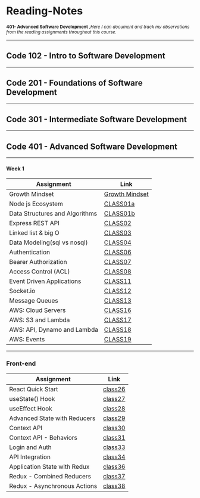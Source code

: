 # Reading-Notes

<sub>**401- Advanced Software Development** _,Here I can document and track my observations from the reading assignments throughout this course._  </sub>

----

## Code 102 - Intro to Software Development

----

## Code 201 - Foundations of Software Development

----

## Code 301 - Intermediate Software Development

----

## Code 401 - Advanced Software Development

----

#### Week 1


| Assignment | Link     | 
|----------  |----------|
| Growth Mindset      | [Growth Mindset](./GrowthMindset/GM.md)   | 
|  Node js Ecosystem      | [CLASS01a](./Week1/Class01a.md)   | 
| Data Structures and Algorithms      |  [CLASS01b](./Week1/DSA.md)  | 
| Express REST API   |  [CLASS02](./Week1/Class02.md)  | 
| Linked list & big O   |  [CLASS03](./Week1/Class03.md)  | 
| Data Modeling(sql vs nosql)  |  [CLASS04](./Week%202/Class03.md)  | 
| Authentication |  [CLASS06](./Week%202/Class06.md)  | 
| Bearer Authorization |  [CLASS07](./Week3/Class07.md)  | 
| Access Control (ACL) |  [CLASS08](./Week%204/Class08.md)  | 
| Event Driven Applications |  [CLASS11](./Week%205/class11.md)  | 
| Socket.io |  [CLASS12](./Week%205/class12.md)  | 
| Message Queues|  [CLASS13](./Week%205//class%2013.md)  | 
| AWS: Cloud Servers|  [CLASS16](./Week%205/class16.md)  | 
| AWS: S3 and Lambda|  [CLASS17](./Week%206/class17.md)  | 
| AWS: API, Dynamo and Lambda|  [CLASS18](./Week%206/class18.md)  | 
| AWS: Events|  [CLASS19](./Week%206/class19.md)  | 


----

### Front-end


| Assignment | Link     | 
|----------  |----------|
| React Quick Start  | [class26](./front-end/week1/class26.md)   | 
| useState() Hook  | [class27](./front-end/week1/class27.md)   | 
| useEffect Hook  | [class28](./front-end/week1/class28.md)   | 
| Advanced State with Reducers  | [class29](./front-end/week2/class29.md)   |
| Context API  | [class30](./front-end/week3/class30.md)   |  
|  Context API - Behaviors  | [class31](./front-end/week3/class31.md)   |  
|  Login and Auth  | [class33](./front-end/week4/class33.md)   |  
|  API Integration | [class34](./front-end/week4/class34.md)   |  
|  Application State with Redux | [class36](./front-end/week4/class36.md)   |  
|  Redux - Combined Reducers | [class37](./front-end/week5/class37.md)   |  
|  Redux - Asynchronous Actions | [class38](./front-end/week5/class38.md)   |  